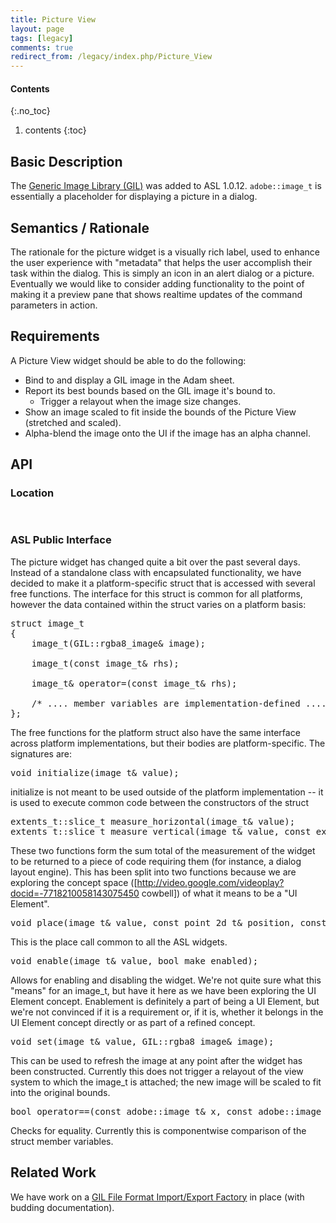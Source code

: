 ```yaml
---
title: Picture View
layout: page
tags: [legacy]
comments: true
redirect_from: /legacy/index.php/Picture_View
---
```

#### Contents
{:.no_toc}
1. contents
{:toc}

## Basic Description

The [Generic Image Library (GIL)](https://stlab.adobe.com/gil/) was added to ASL 1.0.12. <code>adobe::image_t</code> is essentially a placeholder for displaying a picture in a dialog.

## Semantics / Rationale

The rationale for the picture widget is a visually rich label, used to enhance the user experience with "metadata" that helps the user accomplish their task within the dialog. This is simply an icon in an alert dialog or a picture. Eventually we would like to consider adding functionality to the point of making it a preview pane that shows realtime updates of the command parameters in action.

## Requirements

A Picture View widget should be able to do the following:
* Bind to and display a GIL image in the Adam sheet.
* Report its best bounds based on the GIL image it's bound to.
    * Trigger a relayout when the image size changes.
* Show an image scaled to fit inside the bounds of the Picture View (stretched and scaled).
* Alpha-blend the image onto the UI if the image has an alpha channel.

## API

### Location

<pre>
<adobe/future/widgets/headers/image_t.hpp>
</pre>

### ASL Public Interface

The picture widget has changed quite a bit over the past several days. Instead of a standalone class with encapsulated functionality, we have decided to make it a platform-specific struct that is accessed with several free functions. The interface for this struct is common for all platforms, however the data contained within the struct varies on a platform basis:

<pre>
struct image_t
{
    image_t(GIL::rgba8_image& image);

    image_t(const image_t& rhs);

    image_t& operator=(const image_t& rhs);

    /* .... member variables are implementation-defined .... */
};
</pre>

The free functions for the platform struct also have the same interface across platform implementations, but their bodies are platform-specific. The signatures are:

<pre>
void initialize(image_t& value);
</pre>

initialize is not meant to be used outside of the platform implementation -- it is used to execute common code between the constructors of the struct

<pre>
extents_t::slice_t measure_horizontal(image_t& value);
extents_t::slice_t measure_vertical(image_t& value, const extents_t::slice_t& horizontal);
</pre>

These two functions form the sum total of the measurement of the widget to be returned to a piece of code requiring them (for instance, a dialog layout engine). This has been split into two functions because we are exploring the concept space ([http://video.google.com/videoplay?docid=-7718210058143075450 cowbell]) of what it means to be a "UI Element".

<pre>
void place(image_t& value, const point_2d_t& position, const extents_t& extents);
</pre>

This is the place call common to all the ASL widgets.

<pre>
void enable(image_t& value, bool make_enabled);
</pre>

Allows for enabling and disabling the widget. We're not quite sure what this "means" for an image_t, but have it here as we have been exploring the UI Element concept. Enablement is definitely a part of being a UI Element, but we're not convinced if it is a requirement or, if it is, whether it belongs in the UI Element concept directly or as part of a refined concept.

<pre>
void set(image_t& value, GIL::rgba8_image& image);
</pre>

This can be used to refresh the image at any point after the widget has been constructed. Currently this does not trigger a relayout of the view system to which the image_t is attached; the new image will be scaled to fit into the original bounds.

<pre>
bool operator==(const adobe::image_t& x, const adobe::image_t& y);
</pre>

Checks for equality. Currently this is componentwise comparison of the struct member variables.

## Related Work

We have work on a [GIL File Format Import/Export Factory](gil-file-format-import-export-factory.html) in place (with budding documentation).
